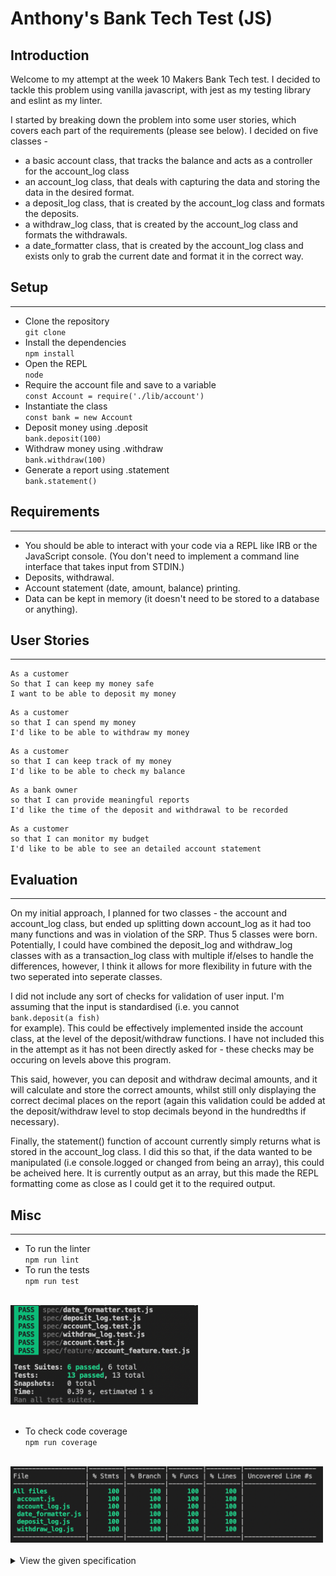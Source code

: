 # Anthony's Bank Tech Test (JS)

## Introduction

Welcome to my attempt at the week 10 Makers Bank Tech test. I decided to tackle this problem using vanilla javascript, with jest as my testing library and eslint as my linter.

I started by breaking down the problem into some user stories, which covers each part of the requirements (please see below). I decided on five classes - 
* a basic account class, that tracks the balance and acts as a controller for the account_log class
* an account_log class, that deals with capturing the data and storing the data in the desired format.
* a deposit_log class, that is created by the account_log class and formats the deposits.
* a withdraw_log class, that is created by the account_log class and formats the withdrawals.
* a date_formatter class, that is created by the account_log class and exists only to grab the current date and format it in the correct way.

## Setup
-----

* Clone the repository  
`git clone `
* Install the dependencies  
`npm install`
* Open the REPL  
`node`
* Require the account file and save to a variable  
`const Account = require('./lib/account')`
* Instantiate the class  
`const bank = new Account`
* Deposit money using .deposit  
`bank.deposit(100)`
* Withdraw money using .withdraw  
`bank.withdraw(100)`
* Generate a report using .statement  
`bank.statement()`

## Requirements
-----

* You should be able to interact with your code via a REPL like IRB or the JavaScript console.  (You don't need to implement a command line interface that takes input from STDIN.)  
* Deposits, withdrawal.  
* Account statement (date, amount, balance) printing.  
* Data can be kept in memory (it doesn't need to be stored to a database or anything).  

## User Stories
-----
```
As a customer  
So that I can keep my money safe  
I want to be able to deposit my money  
```
```
As a customer  
so that I can spend my money   
I'd like to be able to withdraw my money  
```
```
As a customer  
so that I can keep track of my money  
I'd like to be able to check my balance  
```
```
As a bank owner
so that I can provide meaningful reports
I'd like the time of the deposit and withdrawal to be recorded
```
```
As a customer
so that I can monitor my budget
I'd like to be able to see an detailed account statement
```

## Evaluation
-----

On my initial approach, I planned for two classes - the account and account_log class, but ended up splitting down account_log as it had too many functions and was in violation of the SRP. Thus 5 classes were born. Potentially, I could have combined the deposit_log and withdraw_log classes with as a transaction_log class with multiple if/elses to handle the differences, however, I think it allows for more flexibility in future with the two seperated into seperate classes.

I did not include any sort of checks for validation of user input. I'm assuming that the input is standardised (i.e. you cannot  
`bank.deposit(a fish)`  
for example). This could be effectively implemented inside the account class, at the level of the deposit/withdraw functions. I have not included this in the attempt as it has not been directly asked for - these checks may be occuring on levels above this program. 

This said, however, you can deposit and withdraw decimal amounts, and it will calculate and store the correct amounts, whilst still only displaying the correct decimal places on the report (again this validation could be added at the deposit/withdraw level to stop decimals beyond in the hundredths if necessary).

Finally, the statement() function of account currently simply returns what is stored in the account_log class. I did this so that, if the data wanted to be manipulated (i.e console.logged or changed from being an array), this could be acheived here. It is currently output as an array, but this made the REPL formatting come as close as I could get it to the required output.

## Misc
-----

* To run the linter  
`npm run lint`
* To run the tests  
`npm run test`  
<br>
<div>
  <img style='width:300px' src='./public/test_cov.png' />
</div>
<br>

* To check code coverage  
`npm run coverage`  
<br>
<div>
  <img style='width:500px' src='./public/coverage.png' />
</div>
<br>


<details> 
  <summary>View the given specification</summary> 
  
# Bank tech test

Today, you'll practice doing a tech test.

For most tech tests, you'll essentially have unlimited time.  This practice session is about producing the best code you can when there is a minimal time pressure.

You'll get to practice your OO design and TDD skills.

You'll work alone, and you'll also review your own code so you can practice reflecting on and improving your own work.

## Specification

### Requirements

* You should be able to interact with your code via a REPL like IRB or the JavaScript console.  (You don't need to implement a command line interface that takes input from STDIN.)
* Deposits, withdrawal.
* Account statement (date, amount, balance) printing.
* Data can be kept in memory (it doesn't need to be stored to a database or anything).

### Acceptance criteria

**Given** a client makes a deposit of 1000 on 10-01-2023  
**And** a deposit of 2000 on 13-01-2023  
**And** a withdrawal of 500 on 14-01-2023  
**When** she prints her bank statement  
**Then** she would see

```
date || credit || debit || balance
14/01/2023 || || 500.00 || 2500.00
13/01/2023 || 2000.00 || || 3000.00
10/01/2023 || 1000.00 || || 1000.00
```

## Self-assessment

Once you have completed the challenge and feel happy with your solution, here's a form to help you reflect on the quality of your code: https://docs.google.com/forms/d/1Q-NnqVObbGLDHxlvbUfeAC7yBCf3eCjTmz6GOqC9Aeo/edit
</details>